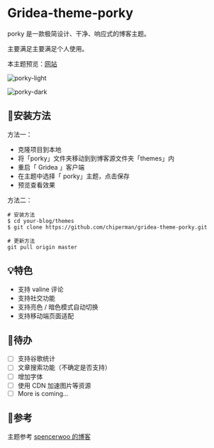 # Gridea-theme-porky

porky 是一款极简设计、干净、响应式的博客主题。

主要满足主要满足个人使用。

本主题预览：[网站](!https://chiperman.github.io/)

![porky-light](https://cdn.jsdelivr.net/gh/chiperman/Blog-photos@master/img/2021/porky-light.png)

![porky-dark](https://cdn.jsdelivr.net/gh/chiperman/Blog-photos@master/img/2021/porky-dark.png)

## 🔧安装方法

方法一：

- 克隆项目到本地
- 将「porky」文件夹移动到到博客源文件夹「themes」内
- 重启「 Gridea 」客户端
- 在主题中选择「 porky」主题，点击保存
- 预览查看效果

方法二：

```
# 安装方法
$ cd your-blog/themes
$ git clone https://github.com/chiperman/gridea-theme-porky.git

# 更新方法
git pull origin master
```

## 💡特色

- 支持 valine 评论
- 支持社交功能
- 支持亮色 / 暗色模式自动切换
- 支持移动端页面适配

## 📜待办

- [ ] 支持谷歌统计
- [ ] 文章搜索功能（不确定是否支持）
- [ ] 增加字体
- [ ] 使用 CDN 加速图片等资源
- [ ] More is coming…

## 📎参考

主题参考 [spencerwoo 的博客](!https://blog.spencerwoo.com/)